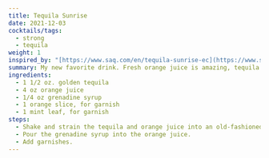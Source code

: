 ```yaml
---
title: Tequila Sunrise
date: 2021-12-03
cocktails/tags:
  - strong
  - tequila
weight: 1
inspired_by: "[https://www.saq.com/en/tequila-sunrise-ec](https://www.saq.com/en/tequila-sunrise-ec)"
summary: My new favorite drink. Fresh orange juice is amazing, tequila is amazing, grenadine is amazing, this drink is amazing.
ingredients:
  - 1 1/2 oz. golden tequila
  - 4 oz orange juice
  - 1/4 oz grenadine syrup
  - 1 orange slice, for garnish
  - 1 mint leaf, for garnish
steps:
  - Shake and strain the tequila and orange juice into an old-fashioned glass with a big ice cube in it.
  - Pour the grenadine syrup into the orange juice.
  - Add garnishes.
---
```

